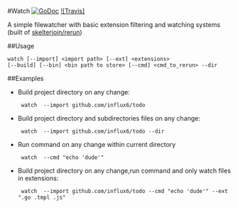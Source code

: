 #Watch
[![GoDoc](http://img.shields.io/badge/go-documentation-blue.svg?style=flat-square)](http://godoc.org/github.com/influx6/watch)
[![Travis]](https://travis-ci.org/influx6/watch.svg?branch=master)

A simple filewatcher with basic extension filtering and watching systems (built of [skelterjoin/rerun](https://github.com/skelterjohn/rerun))

##Usage

    watch [--import] <import path> [--ext] <extensions>
    [--build] [--bin] <bin path to store> [--cmd] <cmd_to_rerun> --dir

##Examples

  - Build project directory on any change:

     ```
      watch  --import github.com/influx6/todo
     ```

  - Build project directory and subdirectories files on any change:

     ```
      watch  --import github.com/influx6/todo --dir
     ```

  - Run command on any change within current directory

     ```
      watch  --cmd "echo 'dude'"
     ```

  - Build project directory on any change,run command and only watch files in extensions:

     ```
      watch  --import github.com/influx6/todo --cmd "echo 'dude'" --ext ".go .tmpl .js"
     ```
